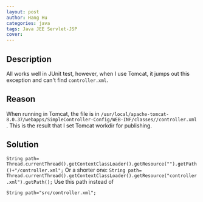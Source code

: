 ```yaml
---
layout: post
author: Hang Hu
categories: java
tags: Java JEE Servlet-JSP 
cover: 
---
```


## Description

All works well in JUnit test, however, when I use Tomcat, it jumps out this exception and can't find `controller.xml`.
## Reason

When running in Tomcat, the file is in `/usr/local/apache-tomcat-8.0.37/webapps/SimpleController-Config/WEB-INF/classes//controller.xml
`. This is the result that I set Tomcat workdir for publishing.
## Solution

`String path=
Thread.currentThread().getContextClassLoader().getResource("").getPath()+"/controller.xml";`
Or a shorter one:
`String path=
Thread.currentThread().getContextClassLoader().getResource("controller.xml").getPath();`
Use this path instead of 
```
String path="src/controller.xml";
```
